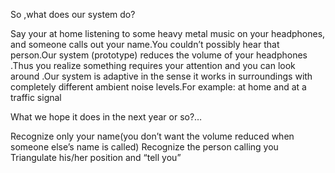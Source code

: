 So ,what does our system do?

Say your at home listening to some heavy metal music on your headphones, and someone calls out your name.You couldn’t possibly hear that person.Our system (prototype) reduces the volume of your headphones .Thus you realize something requires your attention and you can look around .Our system is adaptive in the sense it works in surroundings with completely different ambient noise levels.For example: at home and at a traffic signal

What we hope it does in the next year or so?…

Recognize only your name(you don’t want the volume reduced when someone else’s name is called)
Recognize the person calling you
Triangulate his/her position and “tell you”
